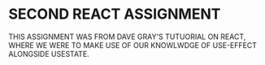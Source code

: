# SECOND REACT ASSIGNMENT

THIS ASSIGNMENT WAS FROM DAVE GRAY'S TUTUORIAL ON REACT, WHERE WE WERE TO MAKE USE OF OUR KNOWLWDGE OF USE-EFFECT ALONGSIDE USESTATE.

